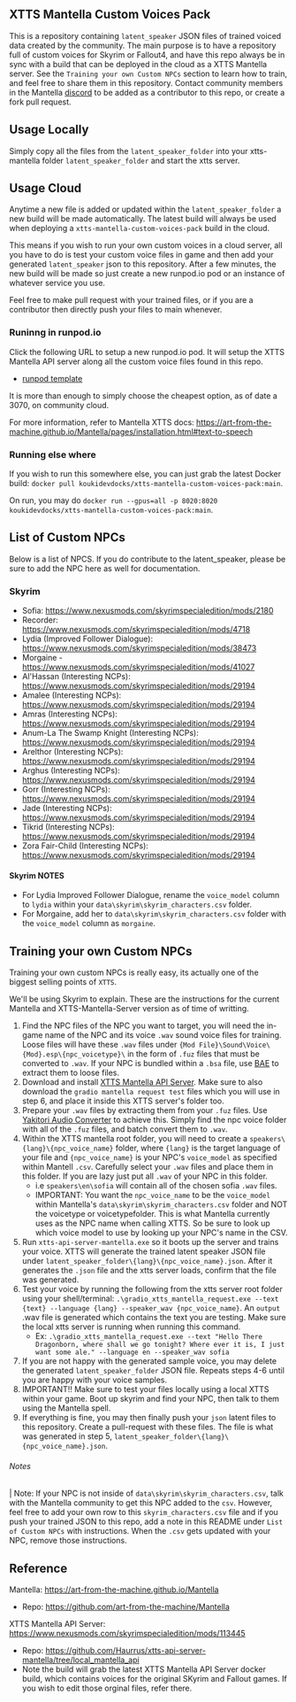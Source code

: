 ## XTTS Mantella Custom Voices Pack

This is a repository containing `latent_speaker` JSON files of trained voiced data created by the community. The main purpose is to have a repository full of custom voices for Skyrim or Fallout4, and have this repo always be in sync with a build that can be deployed in the cloud as a XTTS Mantella server. See the `Training your own Custom NPCs` section to learn how to train, and feel free to share them in this repository. Contact community members in the Mantella [discord](https://discord.gg/Q4BJAdtGUE) to be added as a contributor to this repo, or create a fork pull request. 

## Usage Locally

Simply copy all the files from the `latent_speaker_folder` into your xtts-mantella folder `latent_speaker_folder` and start the xtts server.

## Usage Cloud

Anytime a new file is added or updated within the `latent_speaker_folder` a new build will be made automatically. The latest build will always be used when deploying a `xtts-mantella-custom-voices-pack` build in the cloud. 

This means if you wish to run your own custom voices in a cloud server, all you have to do is test your custom voice files in game and then add your generated `latent_speaker` json to this repository. After a few minutes, the new build will be made so just create a new runpod.io pod or an instance of whatever service you use.

Feel free to make pull request with your trained files, or if you are a contributor then directly push your files to main whenever.

### Runinng in runpod.io

Click the following URL to setup a new runpod.io pod. It will setup the XTTS Mantella API server along all the custom voice files found in this repo.

- [runpod template](https://runpod.io/console/deploy?template=kv0kqgd8oi&ref=u2snoorq)

It is more than enough to simply choose the cheapest option, as of date a 3070, on community cloud.

For more information, refer to Mantella XTTS docs: https://art-from-the-machine.github.io/Mantella/pages/installation.html#text-to-speech

### Running else where 

If you wish to run this somewhere else, you can just grab the latest Docker build: `docker pull koukidevdocks/xtts-mantella-custom-voices-pack:main`.

On run, you may do `docker run --gpus=all -p 8020:8020 koukidevdocks/xtts-mantella-custom-voices-pack:main`.

## List of Custom NPCs

Below is a list of NPCS. If you do contribute to the latent_speaker, please be sure to add the NPC here as well for documentation.

### Skyrim

- Sofia: https://www.nexusmods.com/skyrimspecialedition/mods/2180
- Recorder: https://www.nexusmods.com/skyrimspecialedition/mods/4718
- Lydia (Improved Follower Dialogue): https://www.nexusmods.com/skyrimspecialedition/mods/38473
- Morgaine - https://www.nexusmods.com/skyrimspecialedition/mods/41027
- Al'Hassan (Interesting NCPs): https://www.nexusmods.com/skyrimspecialedition/mods/29194
- Amalee (Interesting NCPs): https://www.nexusmods.com/skyrimspecialedition/mods/29194
- Amras (Interesting NCPs): https://www.nexusmods.com/skyrimspecialedition/mods/29194
- Anum-La The Swamp Knight (Interesting NCPs): https://www.nexusmods.com/skyrimspecialedition/mods/29194
- Arelthor (Interesting NCPs): https://www.nexusmods.com/skyrimspecialedition/mods/29194
- Arghus (Interesting NCPs): https://www.nexusmods.com/skyrimspecialedition/mods/29194
- Gorr (Interesting NCPs): https://www.nexusmods.com/skyrimspecialedition/mods/29194
- Jade (Interesting NCPs): https://www.nexusmods.com/skyrimspecialedition/mods/29194
- Tikrid (Interesting NCPs): https://www.nexusmods.com/skyrimspecialedition/mods/29194
- Zora Fair-Child (Interesting NCPs): https://www.nexusmods.com/skyrimspecialedition/mods/29194

#### Skyrim NOTES
- For Lydia Improved Follower Dialogue, rename the `voice_model` column to `lydia` within your `data\skyrim\skyrim_characters.csv` folder. 
- For Morgaine, add her to `data\skyrim\skyrim_characters.csv` folder with the `voice_model` column as `morgaine`. 

## Training your own Custom NPCs

Training your own custom NPCs is really easy, its actually one of the biggest selling points of `XTTS`. 

We'll be using Skyrim to explain. These are the instructions for the current Mantella and XTTS-Mantella-Server version as of time of writting. 

1. Find the NPC files of the NPC you want to target, you will need the in-game name of the NPC and its voice `.wav` sound voice files for training. Loose files will have these `.wav` files under `{Mod File}\Sound\Voice\{Mod}.esp\{npc_voicetype}\` in the form of `.fuz` files that must be converted to `.wav`. If your NPC is bundled within a `.bsa` file, use [BAE](https://www.nexusmods.com/skyrimspecialedition/mods/974/) to extract them to loose files.
2. Download and install [XTTS Mantella API Server](https://www.nexusmods.com/skyrimspecialedition/mods/113445). Make sure to also download the `gradio mantella request test` files which you will use in step 6, and place it inside this XTTS server's folder too.
3. Prepare your `.wav` files by extracting them from your `.fuz` files. Use [Yakitori Audio Converter](https://www.nexusmods.com/skyrimspecialedition/mods/17765) to achieve this. Simply find the npc voice folder with all of the `.fuz` files, and batch convert them to `.wav`.
4. Within the XTTS mantella root folder, you will need to create a `speakers\{lang}\{npc_voice_name}` folder, where `{lang}` is the target language of your file and `{npc_voice_name}` is your NPC's `voice_model` as specified within Mantell `.csv`. Carefully select your `.wav` files and place them in this folder. If you are lazy just put all `.wav` of your NPC in this folder.
   - i.e `speakers\en\sofia` will contain all of the chosen sofia `.wav` files. 
   - IMPORTANT: You want the `npc_voice_name` to be the `voice_model` within Mantella's `data\skyrim\skyrim_characters.csv` folder and NOT the voicetype or voicetypefolder. This is what Mantella currently uses as the NPC name when calling XTTS. So be sure to look up which voice model to use by looking up your NPC's name in the CSV. 
5. Run `xtts-api-server-mantella.exe` so it boots up the server and trains your voice. XTTS will generate the trained latent speaker JSON file under `latent_speaker_folder\{lang}\{npc_voice_name}.json`. After it generates the `.json` file and the xtts server loads, confirm that the file was generated.
6. Test your voice by running the following from the xtts server root folder using your shell/terminal: `.\gradio_xtts_mantella_request.exe --text {text} --language {lang} --speaker_wav {npc_voice_name}`. An `output` .wav file is generated which contains the text you are testing. Make sure the local xtts server is running when running this command. 
   - Ex: `.\gradio_xtts_mantella_request.exe --text "Hello There Dragonborn, where shall we go tonight? Where ever it is, I just want some ale." --language en --speaker_wav sofia`
7. If you are not happy with the generated sample voice, you may delete the generated `latent_speaker_folder` JSON file. Repeats steps 4-6 until you are happy with your voice samples.
8. IMPORTANT!! Make sure to test your files locally using a local XTTS within your game. Boot up skyrim and find your NPC, then talk to them using the Mantella spell. 
9. If everything is fine, you may then finally push your `json` latent files to this repository. Create a pull-request with these files. The file is what was generated in step 5, `latent_speaker_folder\{lang}\{npc_voice_name}.json`.

###### Notes

| Note: If your NPC is not inside of `data\skyrim\skyrim_characters.csv`, talk with the Mantella community to get this NPC added to the `csv`. However, feel free to add your own row to this `skyrim_characters.csv` file and if you push your trained JSON to this repo, add a note in this README under `List of Custom NPCs` with instructions. When the `.csv` gets updated with your NPC, remove those instructions.

## Reference

Mantella: https://art-from-the-machine.github.io/Mantella
  - Repo: https://github.com/art-from-the-machine/Mantella
  
XTTS Mantella API Server: https://www.nexusmods.com/skyrimspecialedition/mods/113445
  - Repo: https://github.com/Haurrus/xtts-api-server-mantella/tree/local_mantella_api
  - Note the build will grab the latest XTTS Mantella API Server docker build, which contains voices for the original SKyrim and Fallout games. If you wish to edit those orginal files, refer there.
